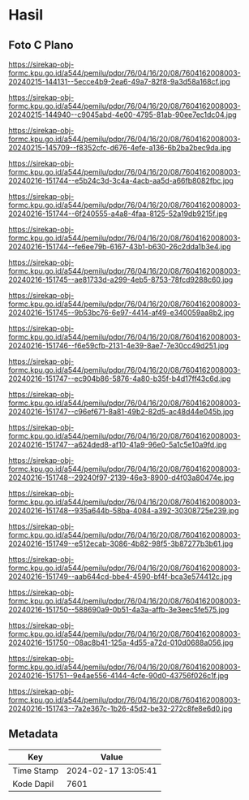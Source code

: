 # Hasil

## Foto C Plano

https://sirekap-obj-formc.kpu.go.id/a544/pemilu/pdpr/76/04/16/20/08/7604162008003-20240215-144131--5ecce4b9-2ea6-49a7-82f8-9a3d58a168cf.jpg

https://sirekap-obj-formc.kpu.go.id/a544/pemilu/pdpr/76/04/16/20/08/7604162008003-20240215-144940--c9045abd-4e00-4795-81ab-90ee7ec1dc04.jpg

https://sirekap-obj-formc.kpu.go.id/a544/pemilu/pdpr/76/04/16/20/08/7604162008003-20240215-145709--f8352cfc-d676-4efe-a136-6b2ba2bec9da.jpg

https://sirekap-obj-formc.kpu.go.id/a544/pemilu/pdpr/76/04/16/20/08/7604162008003-20240216-151744--e5b24c3d-3c4a-4acb-aa5d-a66fb8082fbc.jpg

https://sirekap-obj-formc.kpu.go.id/a544/pemilu/pdpr/76/04/16/20/08/7604162008003-20240216-151744--6f240555-a4a8-4faa-8125-52a19db9215f.jpg

https://sirekap-obj-formc.kpu.go.id/a544/pemilu/pdpr/76/04/16/20/08/7604162008003-20240216-151744--fe6ee79b-6167-43b1-b630-26c2dda1b3e4.jpg

https://sirekap-obj-formc.kpu.go.id/a544/pemilu/pdpr/76/04/16/20/08/7604162008003-20240216-151745--ae81733d-a299-4eb5-8753-78fcd9288c60.jpg

https://sirekap-obj-formc.kpu.go.id/a544/pemilu/pdpr/76/04/16/20/08/7604162008003-20240216-151745--9b53bc76-6e97-4414-af49-e340059aa8b2.jpg

https://sirekap-obj-formc.kpu.go.id/a544/pemilu/pdpr/76/04/16/20/08/7604162008003-20240216-151746--f6e59cfb-2131-4e39-8ae7-7e30cc49d251.jpg

https://sirekap-obj-formc.kpu.go.id/a544/pemilu/pdpr/76/04/16/20/08/7604162008003-20240216-151747--ec904b86-5876-4a80-b35f-b4d17ff43c6d.jpg

https://sirekap-obj-formc.kpu.go.id/a544/pemilu/pdpr/76/04/16/20/08/7604162008003-20240216-151747--c96ef671-8a81-49b2-82d5-ac48d44e045b.jpg

https://sirekap-obj-formc.kpu.go.id/a544/pemilu/pdpr/76/04/16/20/08/7604162008003-20240216-151747--a624ded8-af10-41a9-96e0-5a1c5e10a9fd.jpg

https://sirekap-obj-formc.kpu.go.id/a544/pemilu/pdpr/76/04/16/20/08/7604162008003-20240216-151748--29240f97-2139-46e3-8900-d4f03a80474e.jpg

https://sirekap-obj-formc.kpu.go.id/a544/pemilu/pdpr/76/04/16/20/08/7604162008003-20240216-151748--935a644b-58ba-4084-a392-30308725e239.jpg

https://sirekap-obj-formc.kpu.go.id/a544/pemilu/pdpr/76/04/16/20/08/7604162008003-20240216-151749--e512ecab-3086-4b82-98f5-3b87277b3b61.jpg

https://sirekap-obj-formc.kpu.go.id/a544/pemilu/pdpr/76/04/16/20/08/7604162008003-20240216-151749--aab644cd-bbe4-4590-bf4f-bca3e574412c.jpg

https://sirekap-obj-formc.kpu.go.id/a544/pemilu/pdpr/76/04/16/20/08/7604162008003-20240216-151750--588690a9-0b51-4a3a-affb-3e3eec5fe575.jpg

https://sirekap-obj-formc.kpu.go.id/a544/pemilu/pdpr/76/04/16/20/08/7604162008003-20240216-151750--08ac8b41-125a-4d55-a72d-010d0688a056.jpg

https://sirekap-obj-formc.kpu.go.id/a544/pemilu/pdpr/76/04/16/20/08/7604162008003-20240216-151751--9e4ae556-4144-4cfe-90d0-43756f026c1f.jpg

https://sirekap-obj-formc.kpu.go.id/a544/pemilu/pdpr/76/04/16/20/08/7604162008003-20240216-151743--7a2e367c-1b26-45d2-be32-272c8fe8e6d0.jpg


## Metadata

| Key        | Value               |
| ---------- | ------------------- |
| Time Stamp | 2024-02-17 13:05:41 |
| Kode Dapil | 7601                |



